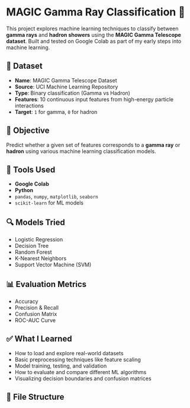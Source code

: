 # MAGIC Gamma Ray Classification 🔭

This project explores machine learning techniques to classify between **gamma rays** and **hadron showers** using the **MAGIC Gamma Telescope dataset**. Built and tested on Google Colab as part of my early steps into machine learning.

## 📌 Dataset

- **Name**: MAGIC Gamma Telescope Dataset  
- **Source**: UCI Machine Learning Repository  
- **Type**: Binary classification (Gamma vs Hadron)  
- **Features**: 10 continuous input features from high-energy particle interactions  
- **Target**: `1` for gamma, `0` for hadron

## 🧠 Objective

Predict whether a given set of features corresponds to a **gamma ray** or **hadron** using various machine learning classification models.

## 🔧 Tools Used

- **Google Colab**  
- **Python**  
- `pandas`, `numpy`, `matplotlib`, `seaborn`  
- `scikit-learn` for ML models

## 🔍 Models Tried

- Logistic Regression  
- Decision Tree  
- Random Forest  
- K-Nearest Neighbors  
- Support Vector Machine (SVM)

## 📊 Evaluation Metrics

- Accuracy  
- Precision & Recall  
- Confusion Matrix  
- ROC-AUC Curve

## ✅ What I Learned

- How to load and explore real-world datasets  
- Basic preprocessing techniques like feature scaling  
- Model training, testing, and validation  
- How to evaluate and compare different ML algorithms  
- Visualizing decision boundaries and confusion matrices

## 📁 File Structure

